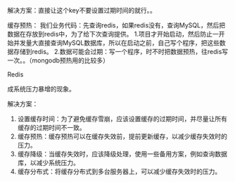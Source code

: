 



解决方案：直接让这个key不要设置过期时间的就行。。 

缓存预热： 我们业务代码：先查询redis，如果redis没有，查询MySQL，然后把数据在存放到redis中，为了给下次查询提供。 1.项目才开始启动，然后防止一开始并发量大直接查询MySQL数据库，所以在启动之前，自己写个程序，把这些数据存储到redis。 2.数据可能会过期：写一个程序，时不时把数据预热，往redis写一次。。（mongodb预热用的比较多）





Redis 

成系统压力暴增的现象。

解决方案：

1. 设置缓存时间：为了避免缓存雪崩，应该设置缓存的过期时间，并尽量让所有缓存的过期时间不一致。
2. 缓存预热：缓存预热可以在缓存失效前，提前更新缓存，以减少缓存失效时的压力。
3. 缓存降级：当缓存失效时，应该降级处理，使用一些备用方案，例如查询数据库，以减少系统压力。
4. 缓存分布式：将缓存分布式到多台服务器上，可以减少缓存失效时的压力。